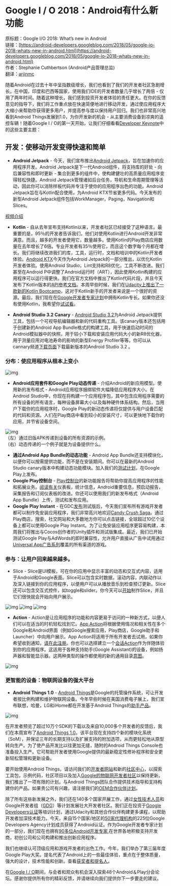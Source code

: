 # Google I / O 2018：Android有什么新功能

原标题：Google I/O 2018: What’s new in Android  
链接：[https://android-developers.googleblog.com/2018/05/google-io-2018-whats-new-in-android.html](https://android-developers.googleblog.com/2018/05/google-io-2018-whats-new-in-android.html)  
作者：Stephanie Cuthbertson (Android产品管理总监)  
翻译：[arjinmc](https://github.com/arjinmc)  

随着Android在过去十年中呈指数级增长，我们也看到了我们的开发者社区急剧增长。在中国，印度和巴西等国家，使用我们IDE的开发者数量几乎增长了两倍 - 仅用了两年时间。随着这种增长，我们感到投资开发者体验的责任更大。在你的反馈意见的指导下，我们将工作重点放在快速简便地进行移动开发，通过使应用程序大大缩小来帮助你获得更多用户，并提高参与度以保持用户回归。我们也非常高兴地看到Android Things发展到1.0，为你开发新的机会 - 从主要消费设备到凉爽的遥控车辆！随着Google I / O的第一天开始，让我们仔细看看[Developer Keynote](https://www.youtube.com/watch?v=flU42CTF3MQ)中的这些主要主题：

## 开发：使移动开发变得快速和简单

* <strong>Android Jetpack</strong> - 今天，我们宣布推出[Android Jetpack](http://developer.android.com/jetpack)，旨在加速你的应用程序开发。Android Jetpack是下一代Android组件，将支持库的好处 - 向后兼容性和即时更新 - 集合到更多的组件中，使构建健壮的高质量应用程序变得轻松快捷。Android Jetpack管理诸如后台任务，导航和生命周期管理等活动，因此你可以消除样板代码并专注于使你的应用程序出色的功能。Android Jetpack旨在与Kotlin配合使用，为Android KTX节省更多代码。今天发布的新型Android Jetpack组件包括WorkManager，Paging，Navigation和Slices。

[视频介绍](https://youtu.be/LmkKFCfmnhQ)

* <strong>Kotlin</strong> - 自从去年宣布支持Kotlin以来，开发者社区已经接受了这种语言。最重要的是，95％的开发者告诉我们，他们对使用Kotlin进行Android开发非常满意。而且，越多的开发者使用它，数量越多。使用Kotlin的Play商店应用数量在去年增长了6倍。专业开发者有35％使用它，而且这个数字每个月都在增长。我们将继续改进我们的库，工具，运行时，文档和培训中的Kotlin开发者体验。[Android KTX](https://developer.android.com/kotlin/ktx)今天作为Android Jetpack的一部分推出，以优化Kotlin开发者体验。使用Android Studio，Lint支持和R8优化，工具不断改进。我们甚至在Android P中调整了Android运行时（ART），因此使用Kotlin构建的应用程序可以运行得更快。我们在官方文档中推出了Kotlin代码片段，并且今天发布了Kotlin版本的[API参考文档](https://developer.android.com/reference/kotlin/packages)。本周早些时候，我们在[Udacity上推出了一款新的Kotlin Bootcamp](https://www.udacity.com/course/kotlin-bootcamp-for-programmers--ud9011)，这对于Kotlin新手的开发者来说是一个很好的资源。最后，我们现在在[Google开发者专家计划](https://developers.google.com/experts/)中拥有Kotlin专长。如果你还没有使用Kotlin，我希望你[试试看](http://developer.android.com/kotlin)。

* <strong>Android Studio 3.2 Canary</strong> - [Android Studio 3.2](https://developer.android.com/studio/preview/)为Android Jetpack提供工具，包括一个可视导航编辑器和新的代码重构工具。该canary版本还包括用于创建新的Android App Bundle格式的构建工具，用于快速启动时间的Android模拟器中的快照，用于较小下载和安装应用代码大小的新R8优化器，用于测量应用对电池寿命的影响的新型Energy Profiler等等。你可以从cannary频道[下载页面](https://developer.android.com/studio/preview/)下载最新版本的Android Studio 3.2 。

### 分布：使应用程序从根本上变小

![img](../images/2018.5.8.play.1.png)  

* <strong>Android应用套件和Google Play动态传递</strong> - 介绍Android的新应用模型。使用新的发布格式 - Android应用程序捆绑软件大幅降低应用程序大小。在Android Studio中，你现在将构建一个应用程序包，其中包含应用程序需要的所有设备的所有语言，每种设备屏幕大小以及每种硬件体系结构。然后，当用户下载你的应用程序时，Google Play的新动态传递将仅提供与用户设备匹配的代码和资源。人们在Play商店中看到较小的安装尺寸，可以更快地下载你的应用，并节省设备空间。 

![img](../images/2018.5.8.play.2.gif)  
（左）通过旧版APK传递到设备的所有资源的示例。  
（右）动态传递的一个例子就是为设备提供什么。

* <strong>通过Android App Bundle的动态功能</strong> - Android App Bundle还支持模块化，以便你可以按需提供功能，而不是在安装期间。你可以在最新的Android Studio canary版本中构建动态功能模块。加入我们的[测试计划](https://g.co/play/dynamicdeliverybeta)，在Google Play上发布。
* <strong>Google Play控制台</strong> - [Play控制台](https://g.co/play/console)的新功能报告将帮助你提高应用程序的性能和拓展业务。[阅读有关](https://android-developers.googleblog.com/2018/04/io-2018-everything-new-in-google-play.html)仪表板，统计信息，Android重要信息，预启动报告，采集报告和订阅仪表板的改进。你还可以使用我们的新发布格式（Android App Bundle）上传，测试和发布应用。
* <strong>Google Play Instant</strong> - 在GDC[发布](https://android-developers.googleblog.com/2018/03/our-big-bet-on-mobile-games-at-game.html)测试版后，今天我们宣布所有游戏开发者都可以制作免安装应用程序，我们非常高兴地欢迎[Candy Crush Saga](https://play.google.com/store/apps/details?id=com.king.candycrushsaga&hl=en_US)。通过Play商店，搜索，社交网站和大多数地方你可以点击链接，全球超过10亿个设备上都可以使用Google Play Instant。为了让免安装应用程序更容易构建，本周我们将推出与Cocos创作者的Unity插件和测试版集成。最近，我们已开始测试Google Play与AdWords的即时兼容性，允许用户直接从广告中试用通过[Universal App广告系列](https://adwords.googleblog.com/2018/05/google-io-grow-and-earn-with-adwords.html)覆盖的所有渠道的游戏。

### 参与：让用户回来越来越多。

* Slice - Slice是UI模板，可在你的应用中显示丰富的动态和交互式内容，适用于Android和Google表面。Slice可以包含实时数据，滚动内容，内联动作以及深入链接到你的应用程序，以便用户可以从播放音乐到检查预订更新。Slice还可以包含交互式控件，如toggle和slider。你今天可以[开始](https://developer.android.com/guide/slices/getting-started)制作Slice，并且它们很快就会开始向用户展示。

![img](../images/2018.5.8.io.1.png)
![img](../images/2018.5.8.io.2.png)
![img](../images/2018.5.8.io.3.png)

* <strong>Action</strong> - Action是让应用程序的功能和内容更易于访问的一种新方式，以便人们可以在适当的时机轻松找到它。[App Action](http://developer.android.com/guide/actions/)将根据使用情况和相关性在多个Google和Android界面（例如Google搜索应用，Play商店，Google助手和Launcher）中向用户展示。App Action将适用于所有开发者去试用，如果你希望收到通知，[请在此注册](https://docs.google.com/forms/d/e/1FAIpQLSfzg7DrFtD8S_tHrYYoWpmsfFzLuduukoQQY6A2AtHsxTHgKg/viewform)。你也可以选择建立一个[会话Action](https://developers.google.com/actions/)作为伴随体验到你的应用程序。这适用于各种支持助手(Google Assistant)的设备，例如扬声器和智能显示器。这两种类型的操作都使用的新的通用目录[意图](intents)。

![img](../images/2018.5.8.io.4.png) 

### 更智能的设备：物联网设备的强大平台

* <strong>Android Things 1.0</strong> - [Android Things](https://developer.android.com/things/)是Google的托管操作系统，可让开发者按比例构建和维护物联网设备。今年早些时候在美国消费电子展上，我们宣布联想，哈曼，LG和iHome都在开发基于Android Things的[助手产品](https://android-developers.googleblog.com/2018/01/new-products-at-ces-powered-by-android.html)。 

![img](../images/2018.5.8.io.5.png) 

在开发者预览了超过10万个SDK的下载以及来自10,000多个开发者的反馈后，我们在本周宣布了[Android Things 1.0](https://android-developers.googleblog.com/2018/05/say-hello-to-android-things-10.html)。该平台现在支持四个新的模块化系统（SoM），并保证三年的长期支持以及扩展支持的附加选项，从而更轻松地从原型转向生产。为了使产品开发比以往更加无缝，随附的Android Things Console也准备投入生产。它可帮助开发者使用Google提供的最新稳定性修补程序和安全更新轻松管理和更新设备。

要开始使用Android Things，请访问我们的[开发者网站](https://developer.android.com/things/)和新的[社区中心](https://androidthings.withgoogle.com/)，以探索工具包，示例代码，社区项目以及加入[Google的物联网开发者社区](https://g.co/iotdev)以保持更新。我们推出了一项有限的计划，与Android Things团队合作提供技术指导和支持构建你的产品。如果贵公司有兴趣，请注册我们的[OEM合作伙伴计划](https://services.google.com/fb/forms/androidthingspartner/)。

除了所有这些新发展之外，我们还在140多个国家开展工作，通过[女性技术人员](https://www.womentechmakers.com/)和Google开发者组（[GDG](https://developers.google.com/groups/)）等计划发展壮大开发者社区。我们正在投资于[Google Developers认证](https://developers.google.com/training/certification/)等培训计划，通过Udacity和其他合作伙伴构建更多课程，以帮助开发者加深技术能力。今天，来自15个国家/地区的[50家代理机构](https://developers.google.com/agency/directory/)的225位Google Developers Agency计划成员获得了Android认证。作为Google开发者专家计划的一部分，我们现在也拥有[90多位Android开发专家 ](https://developers.google.com/experts/all/technology/android)在世界各地积极支持开发商，初创公司和公司构建和推出创新应用程序。

我们也继续认可顶级应用和游戏开发者的出色工作。今年，我们举办了第三届年度Google Play大奖。提名代表了Android上的一些最佳体验，重点在于整体质量，强大的设计，技术性能和创新。查看[获奖者和提名人](https://g.co/play/gpa2018)。

在[Google I / O](https://events.google.com/io/)期间，与会者和观众有机会深入探索48个Android＆Play分会论坛。感谢你提供所有你的精彩反馈，并请继续向我们提供你下一步要走的建议。